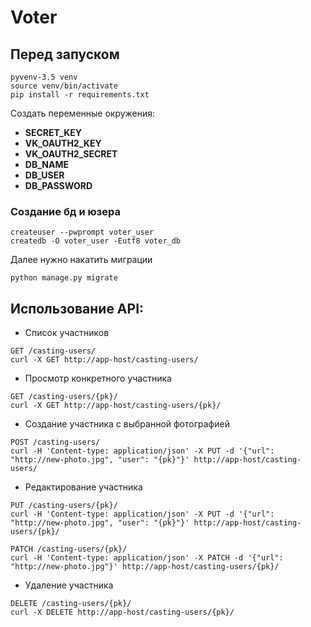 # Voter

## Перед запуском

```
pyvenv-3.5 venv
source venv/bin/activate
pip install -r requirements.txt
```

Создать переменные окружения:

- **SECRET_KEY**
- **VK_OAUTH2_KEY**
- **VK_OAUTH2_SECRET**
- **DB_NAME**
- **DB_USER**
- **DB_PASSWORD**

### Создание бд и юзера

```
createuser --pwprompt voter_user
createdb -O voter_user -Eutf8 voter_db
```

Далее нужно накатить миграции

```
python manage.py migrate
```

## Использование API:

- Список участников
```
GET /casting-users/
curl -X GET http://app-host/casting-users/
```

- Просмотр конкретного участника
```
GET /casting-users/{pk}/
curl -X GET http://app-host/casting-users/{pk}/
```
- Создание участника с выбранной фотографией
```
POST /casting-users/
curl -H 'Content-type: application/json' -X PUT -d '{"url": "http://new-photo.jpg", "user": "{pk}"}' http://app-host/casting-users/
```
- Редактирование участника
```
PUT /casting-users/{pk}/
curl -H 'Content-type: application/json' -X PUT -d '{"url": "http://new-photo.jpg", "user": "{pk}"}' http://app-host/casting-users/{pk}/

PATCH /casting-users/{pk}/
curl -H 'Content-type: application/json' -X PATCH -d '{"url": "http://new-photo.jpg"}' http://app-host/casting-users/{pk}/
```

- Удаление участника
```
DELETE /casting-users/{pk}/
curl -X DELETE http://app-host/casting-users/{pk}/
```
